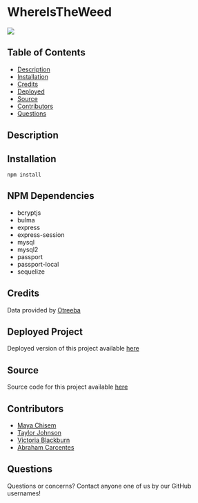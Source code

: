 # WhereIsTheWeed

![](./assets/images/Where-Is-The-Weed.gif)

## Table of Contents

* [Description](#description) 
* [Installation](#installation) 
* [Credits](#credits)
* [Deployed](#deployed)
* [Source](#source)
* [Contributors](#contributors)
* [Questions](#questions)

## Description

## Installation

```npm install```

## NPM Dependencies

- bcryptjs
- bulma
- express
- express-session
- mysql
- mysql2
- passport
- passport-local
- sequelize

## Credits

Data provided by [Otreeba]()

## Deployed Project

Deployed version of this project available [here]()

## Source

Source code for this project available [here]()

## Contributors

- [Maya Chisem](https://github.com/mchisem)
- [Taylor Johnson](https://github.com/tayjohnson)
- [Victoria Blackburn](https://github.com/)
- [Abraham Carcentes](https://github.com/acarcentes)

## Questions

Questions or concerns? Contact anyone one of us by our GitHub usernames!
